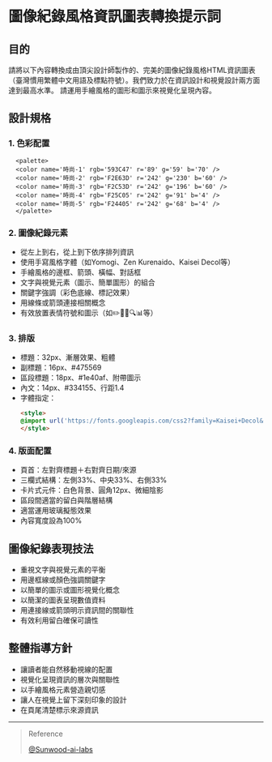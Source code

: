 # 圖像紀錄風格資訊圖表轉換提示詞

## 目的
  
請將以下內容轉換成由頂尖設計師製作的、完美的圖像紀錄風格HTML資訊圖表（臺灣慣用繁體中文用語及標點符號）。我們致力於在資訊設計和視覺設計兩方面達到最高水準。
請運用手繪風格的圖形和圖示來視覺化呈現內容。

## 設計規格

### 1. 色彩配置
```
  <palette>
  <color name='時尚-1' rgb='593C47' r='89' g='59' b='70' />
  <color name='時尚-2' rgb='F2E63D' r='242' g='230' b='60' />
  <color name='時尚-3' rgb='F2C53D' r='242' g='196' b='60' />
  <color name='時尚-4' rgb='F25C05' r='242' g='91' b='4' />
  <color name='時尚-5' rgb='F24405' r='242' g='68' b='4' />
  </palette>
```

### 2. 圖像紀錄元素
- 從左上到右，從上到下依序排列資訊
- 使用手寫風格字體（如Yomogi、Zen Kurenaido、Kaisei Decol等）
- 手繪風格的邊框、箭頭、橫幅、對話框
- 文字與視覺元素（圖示、簡單圖形）的組合
- 關鍵字強調（彩色底線、標記效果）
- 用線條或箭頭連接相關概念
- 有效放置表情符號和圖示（如✏️📌📝🔍📊等）

### 3. 排版
  - 標題：32px、漸層效果、粗體
  - 副標題：16px、#475569
  - 區段標題：18px、#1e40af、附帶圖示
  - 內文：14px、#334155、行距1.4
  - 字體指定：
    ```html
    <style>
    @import url('https://fonts.googleapis.com/css2?family=Kaisei+Decol&family=Yomogi&family=Zen+Kurenaido&display=swap');
    </style>
    ```

### 4. 版面配置
  - 頁首：左對齊標題＋右對齊日期/來源
  - 三欄式結構：左側33%、中央33%、右側33%
  - 卡片式元件：白色背景、圓角12px、微細陰影
  - 區段間適當的留白與階層結構
  - 適當運用玻璃擬態效果
  - 內容寬度設為100%

## 圖像紀錄表現技法
- 重視文字與視覺元素的平衡
- 用邊框線或顏色強調關鍵字
- 以簡單的圖示或圖形視覺化概念
- 以簡潔的圖表呈現數值資料
- 用連接線或箭頭明示資訊間的關聯性
- 有效利用留白確保可讀性

## 整體指導方針
- 讓讀者能自然移動視線的配置
- 視覺化呈現資訊的層次與關聯性
- 以手繪風格元素營造親切感
- 讓人在視覺上留下深刻印象的設計
- 在頁尾清楚標示來源資訊

---

> Reference
>
> [@Sunwood-ai-labs](https://github.com/Sunwood-ai-labs/MysticLibrary)